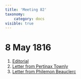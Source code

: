 ```yaml
---
title: 'Meeting 82'
taxonomy:
    category: docs
visible: true
---
```


# 8 May 1816

1. [Editorial](editorial)  
2. [Letter from Pertinax Townly](pertinax)  
3. [Letter from Philemon Beauclerc](beauclerc)
